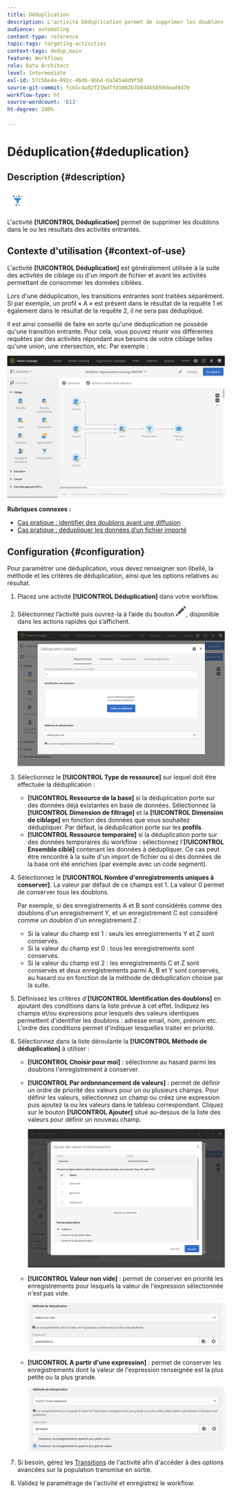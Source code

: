 ```yaml
---
title: Déduplication
description: L'activité Déduplication permet de supprimer les doublons dans le ou les résultats des activités entrantes.
audience: automating
content-type: reference
topic-tags: targeting-activities
context-tags: dedup,main
feature: Workflows
role: Data Architect
level: Intermediate
exl-id: 57c56e4a-892c-46d6-9bb4-6a345a8d9f5b
source-git-commit: fcb5c4a92f23bdffd1082b7b044b5859dead9d70
workflow-type: ht
source-wordcount: '613'
ht-degree: 100%

---
```


# Déduplication{#deduplication}

## Description {#description}

![](assets/deduplication.png)

L&#39;activité **[!UICONTROL Déduplication]** permet de supprimer les doublons dans le ou les résultats des activités entrantes.

## Contexte d&#39;utilisation  {#context-of-use}

L&#39;activité **[!UICONTROL Déduplication]** est généralement utilisée à la suite des activités de ciblage ou d&#39;un import de fichier et avant les activités permettant de consommer les données ciblées.

Lors d&#39;une déduplication, les transitions entrantes sont traitées séparément. Si par exemple, un profil « A » est présent dans le résultat de la requête 1 et également dans le résultat de la requête 2, il ne sera pas dédupliqué.

Il est ainsi conseillé de faire en sorte qu&#39;une déduplication ne possède qu&#39;une transition entrante. Pour cela, vous pouvez réunir vos différentes requêtes par des activités répondant aux besoins de votre ciblage telles qu&#39;une union, une intersection, etc. Par exemple :

![](assets/dedup_bonnepratique.png)

**Rubriques connexes :**

* [Cas pratique : identifier des doublons avant une diffusion](../../automating/using/identifying-duplicated-before-delivery.md)
* [Cas pratique : dédupliquer les données d’un fichier importé](../../automating/using/deduplicating-data-imported-file.md)

## Configuration {#configuration}

Pour paramétrer une déduplication, vous devez renseigner son libellé, la méthode et les critères de déduplication, ainsi que les options relatives au résultat.

1. Placez une activité **[!UICONTROL Déduplication]** dans votre workflow.
1. Sélectionnez l’activité puis ouvrez-la à l’aide du bouton ![](assets/edit_darkgrey-24px.png), disponible dans les actions rapides qui s’affichent.

   ![](assets/deduplication_1.png)

1. Sélectionnez le **[!UICONTROL Type de ressource]** sur lequel doit être effectuée la déduplication :

   * **[!UICONTROL Ressource de la base]** si la déduplication porte sur des données déjà existantes en base de données. Sélectionnez la **[!UICONTROL Dimension de filtrage]** et la **[!UICONTROL Dimension de ciblage]** en fonction des données que vous souhaitez dédupliquer. Par défaut, la déduplication porte sur les **profils**.
   * **[!UICONTROL Ressource temporaire]** si la déduplication porte sur des données temporaires du workflow : sélectionnez l&#39;**[!UICONTROL Ensemble ciblé]** contenant les données à dédupliquer. Ce cas peut être rencontré à la suite d&#39;un import de fichier ou si des données de la base ont été enrichies (par exemple avec un code segment).

1. Sélectionnez le **[!UICONTROL Nombre d&#39;enregistrements uniques à conserver]**. La valeur par défaut de ce champs est 1. La valeur 0 permet de conserver tous les doublons.

   Par exemple, si des enregistrements A et B sont considérés comme des doublons d&#39;un enregistrement Y, et un enregistrement C est considéré comme un doublon d&#39;un enregistrement Z :

   * Si la valeur du champ est 1 : seuls les enregistrements Y et Z sont conservés.
   * Si la valeur du champ est 0 : tous les enregistrements sont conservés.
   * Si la valeur du champ est 2 : les enregistrements C et Z sont conservés et deux enregistrements parmi A, B et Y sont conservés, au hasard ou en fonction de la méthode de déduplication choisie par la suite.

1. Définissez les critères d&#39;**[!UICONTROL Identification des doublons]** en ajoutant des conditions dans la liste prévue à cet effet. Indiquez les champs et/ou expressions pour lesquels des valeurs identiques permettent d&#39;identifier les doublons : adresse email, nom, prénom etc. L&#39;ordre des conditions permet d&#39;indiquer lesquelles traiter en priorité.
1. Sélectionnez dans la liste déroulante la **[!UICONTROL Méthode de déduplication]** à utiliser :

   * **[!UICONTROL Choisir pour moi]** : sélectionne au hasard parmi les doublons l&#39;enregistrement à conserver.
   * **[!UICONTROL Par ordonnancement de valeurs]** : permet de définir un ordre de priorité des valeurs pour un ou plusieurs champs. Pour définir les valeurs, sélectionnez un champ ou créez une expression puis ajoutez la ou les valeurs dans le tableau correspondant. Cliquez sur le bouton **[!UICONTROL Ajouter]** situé au-dessus de la liste des valeurs pour définir un nouveau champ.

     ![](assets/deduplication_2.png)

   * **[!UICONTROL Valeur non vide]** : permet de conserver en priorité les enregistrements pour lesquels la valeur de l&#39;expression sélectionnée n&#39;est pas vide.

     ![](assets/deduplication_3.png)

   * **[!UICONTROL A partir d&#39;une expression]** : permet de conserver les enregistrements dont la valeur de l&#39;expression renseignée est la plus petite ou la plus grande.

     ![](assets/deduplication_4.png)

1. Si besoin, gérez les [Transitions](../../automating/using/activity-properties.md) de l&#39;activité afin d&#39;accéder à des options avancées sur la population transmise en sortie.
1. Validez le paramétrage de l&#39;activité et enregistrez le workflow.
